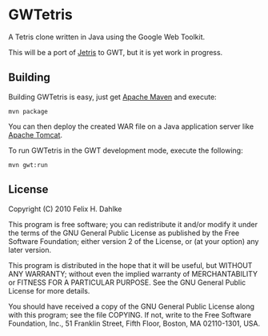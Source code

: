 GWTetris
========

A Tetris clone written in Java using the Google Web Toolkit.

This will be a port of [Jetris](http://github.com/fhd/jetris) to GWT, but it
is yet work in progress.

Building
--------

Building GWTetris is easy, just get [Apache Maven](http://maven.apache.org/)
and execute:

	mvn package

You can then deploy the created WAR file on a Java application server like
[Apache Tomcat](http://tomcat.apache.org/).

To run GWTetris in the GWT development mode, execute the following:

	mvn gwt:run

License
-------

Copyright (C) 2010 Felix H. Dahlke

This program is free software; you can redistribute it and/or
modify it under the terms of the GNU General Public License
as published by the Free Software Foundation; either version 2
of the License, or (at your option) any later version.

This program is distributed in the hope that it will be useful,
but WITHOUT ANY WARRANTY; without even the implied warranty of
MERCHANTABILITY or FITNESS FOR A PARTICULAR PURPOSE.  See the
GNU General Public License for more details.

You should have received a copy of the GNU General Public License
along with this program; see the file COPYING. If not, write to the
Free Software Foundation, Inc., 51 Franklin Street, Fifth Floor,
Boston, MA 02110-1301, USA.
